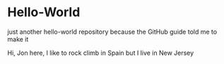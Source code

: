 # Hello-World
just another hello-world repository because the GitHub guide told me to make it

Hi, Jon here, I like to rock climb in Spain but I live in New Jersey
